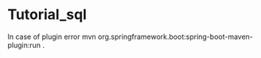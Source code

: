 # Tutorial_sql
In case of plugin error mvn org.springframework.boot:spring-boot-maven-plugin:run   .
